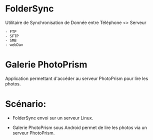 # FolderSync
Utilitaire de Synchronisation de Donnée entre Téléphone <> Serveur
```
- FTP
- SFTP
- SMB
- webDav
```

# Galerie PhotoPrism
Application permettant d'accéder au serveur PhotoPrism pour lire les photos.


# Scénario:
- FolderSync envoi sur un serveur Linux.

- Galerie PhotoPrism sous Android permet de lire les photos via un serveur PhotoPrism.
